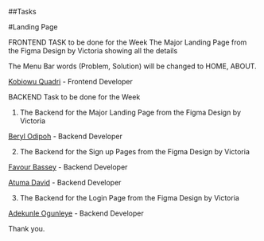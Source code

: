 ##Tasks

#Landing Page

FRONTEND TASK to be done for the Week
The Major Landing Page from the Figma Design by Victoria showing all the details

The Menu Bar words (Problem, Solution) will be changed to HOME, ABOUT.

[Kobiowu Quadri](https://github.com/kobiowuquadri) - Frontend Developer


BACKEND Task to be done for the Week
1. The Backend for the Major Landing Page from the Figma Design by Victoria  

[Beryl Odipoh](https://github.com/Bodipoh) - Backend Developer

2. The Backend for the Sign up Pages from the Figma Design by Victoria

[Favour Bassey](https://github.com/Favour919) - Backend Developer

[Atuma David](https://github.com/AtumaDavid) - Backend Developer

3. The Backend for the Login Page from the Figma Design by Victoria

[Adekunle Ogunleye](https://github.com/oneoasco) - Backend Developer


Thank you.
